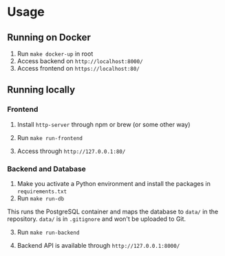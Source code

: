 # Usage
## Running on Docker
1. Run `make docker-up` in root
2. Access backend on `http://localhost:8000/`
3. Access frontend on `https://localhost:80/`

## Running locally
### Frontend
1. Install `http-server` through npm or brew (or some other way)

3. Run `make run-frontend`

4. Access through `http://127.0.0.1:80/`
### Backend and Database
1. Make you activate a Python environment and install the packages in `requirements.txt`
2. Run `make run-db`

This runs the PostgreSQL container and maps the database to ``data/`` in the repository. `data/` is in `.gitignore` and won't be uploaded to Git.

3. Run `make run-backend`

4. Backend API is available through `http://127.0.0.1:8000/`

